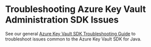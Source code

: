 # Troubleshooting Azure Key Vault Administration SDK Issues
See our general [Azure Key Vault SDK Troubleshooting Guide](https://github.com/Azure/azure-sdk-for-java/blob/main/sdk/keyvault-v2/TROUBLESHOOTING.md) to troubleshoot issues common to the Azure Key Vault SDK for Java.

